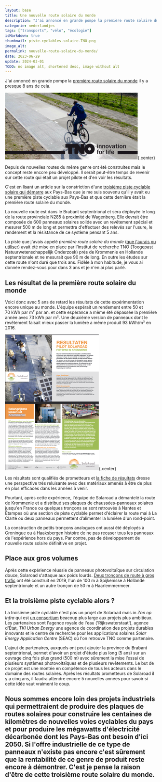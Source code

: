 ```yaml
---
layout: base
title: Une nouvelle route solaire du monde
description: "J'ai annoncé en grande pompe la première route solaire du monde il y a presque 8 ans de cela.         Depuis de nouvelles routes du même genre ont été con"
categorie: nederlandjes
tags: ["transports", "vélo", "écologie"]
isMarkdown: true
thumbnail: piste-cyclables-solaire-TNO.png
image_alt: 
permalink: nouvelle-route-solaire-du-monde/
date: 2023-06-29
update: 2024-03-01
TODO: no image alt, shortened desc, image without alt
---
```


J'ai annoncé en grande pompe la [première route solaire du monde](/La-premiere-route-solaire-du-monde) il y a presque 8 ans de cela. 

![](piste-cyclables-solaire-TNO.png){.center}

Depuis de nouvelles routes du même genre ont été construites mais le concept reste encore peu développé. Il serait peut-être temps de revenir sur cette route qui était un projet pilote et d'en voir les résultats.

C'est en lisant un article sur la constriction d'une [troisième piste cyclable solaire qui démarre](https://www.pv-magazine.fr/2023/05/10/la-construction-dune-troisieme-piste-cyclable-solaire-demarre-aux-pays-bas/) aux Pays-Bas que je me suis souvenu qu'il y avait eu une première piste cyclable aux Pays-Bas et que cette dernière était la première route solaire du monde.

La nouvelle route est dans le Brabant septentrional et sera déployée le long de la route provinciale N285 à proximité de Wagenberg. Elle devrait être composée de 600 panneaux solaires solide avec un revêtement spécial et mesurer 500 m de long et permettra d'effectuer des relevés sur l'usure, le rendement et la résistance de ce système pensant 5 ans.

La piste que j'avais appelé *première route solaire du monde* ([que j'aurais pu utiliser](https://alix.guillard.fr/velotraces/#?f=2010-08-01_drooderfiets.nl.gpx)) avait été mise en place par l'institut de recherche TNO (Toegepast Natuurwetenschappelijk Onderzoek) près de Krommenie en Hollande septentrionale  et ne mesurait que 90 m de long. En outre les études sur cette route n'ont duré que trois ans. Fidèle à mon habitude, je vous ai donnée rendez-vous pour dans 3 ans et je n'en ai plus parlé.

## Les résultat de la première route solaire du monde

Voici donc avec 5 ans de retard les résultats de cette expérimentation encore unique au monde. L'équipe espérait un rendement entre 50 et 70 kWh par m² par an. et cette espérance a même été dépassée la première année avec 73 kWh par m². Une deuxième version de panneaux dont le revêtement faisait mieux passer la lumière a même produit 93 kWh/m² en 2016.

![](.resultaten-pilot-solaroad_m.png){.center}

Les résultats sont qualifiés de prometteurs et [la fiche de résultats](https://www.solaroad.nl/wp-content/uploads/2018/07/Factsheet_Resultaten_SolaRoad_Krommenie.pdf) dresse une perspective très reluisante avec des matériaux amenés à être de plus en plus efficaces dans les années à venir.

Pourtant, après cette expérience, l'équipe de Solaroad a démantelé la route de Krommenie et a distribué ses plaques de chaussées-panneaux solaires jusqu'en France ou quelques tronçons se sont retrouvés à Nantes et Étampes où une section de piste cyclable permet d'éclairer la route mai à La Clarté ou deux panneaux permettent d’alimenter la lumière d'un rond-point.

La construction de petits tronçons analogues ont aussi été déployés à Groningue ou à Haaksbergen histoire de ne pas recaser tous les panneaux de l'expérience hors du pays. Par contre, pas de développement de nouvelle route solaire définitive en projet.

## Place aux gros volumes

Après cette expérience réussie de panneaux photovoltaïque sur circulation douce, Solaroad s'attaque aux poids lourds. [Deux tronçons de route à gros trafic](https://www.solaroad.nl/eerste-inzichten-uit-de-pilot-projecten-in-provincies-noord-en-zuid-holland/) ont été construit en 2019, l'un de 100 m à Spijkenisse à Hollande septentrionale et un autre tronçon de 50 m à Haarlemmermeer.

## Et la troisième piste cyclable alors ?

La troisième piste cyclable n'est pas un projet de Solaroad mais in *Zon op Infra* qui est [un consortium](https://zonopinfra.nl/over-zon-op-infra) beacoup plus large aux projets plus ambitieux. Les partenaires sont l'agence royale de l'eau ('Rijkswaterstaat'), agence d'État, *TKI Urban Energy* une agence de coordination des projets durables innovants et le centre de recherche  pour les applications solaires *Solar Energy Application Centre* (SEAC) où l'on retrouve TNO comme partenaire.

L'ajout de partenaires, auxquels ont peut ajouter la province du Brabant septentrional, permet d'avoir un projet d'étude plus long (5 ans) sur un ouvrage cinq fois plus grand (500 m) avec sûrement la mise  l’essai de plusieurs systèmes photovoltaïques et de plusieurs revêtements. Le but de ce projet est une montée en compétence de tous les acteurs dans le domaine des routes solaires. Après les résultats prometteurs de Solaroad il y a cinq ans, il faudra attendre encore 5 nouvelles années pour savoir si cette idée vaut vraiment le coup.

Nous sommes encore loin des projets industriels qui permettraient de produire des plaques de routes solaires pour construire les centaines de kilomètres de nouvelles voies cyclables du pays et pour produire les mégawatts d'électricité décarbonée dont les Pays-Bas ont besoin d'ici 2050. Si l'offre industrielle de ce type de panneaux n'existe pas encore c'est sûrement que la rentabilité de ce genre de produit reste encore à démontrer. C'est je pense la raison d'être de cette troisième route solaire du monde.
---
<!-- post notes:
TODO:
https://en.rollingsolar.nl/work-packages 
ressources:
https://resources.solarbusinesshub.com/solar-energy-research-centers/item/solar-energy-application-centre-seac
https://www.rijkswaterstaat.nl/en/environment/projects/solar-highways
https://www.utwente.nl/en/eemcs/energy/projects/current/TKI-urban-energy-slimpark/
--->
